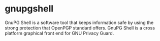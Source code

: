 # gnupgshell
GnuPG Shell is a software tool that keeps information safe by using the strong protection that OpenPGP standard offers. GnuPG Shell is a cross platform graphical front end for GNU Privacy Guard.
